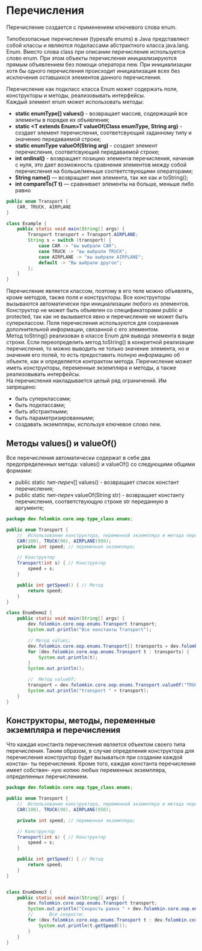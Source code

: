 # Перечисления

Перечисление создается с применением ключевого слова enum.

Типобезопасные перечисления (typesafe enums) в Java представляют собой классы и
являются подклассами абстрактного класса java.lang. Enum. Вместо слова class при
описании перечисления используется слово enum. При этом объекты перечисления
инициализируются прямым объявлением без помощи оператора new. При инициализации
хотя бы одного перечисления происходит инициализация всех без исключения
оставшихся элементов данного перечисления.

Перечисление как подкласс класса Enum может содержать поля, конструкторы и
методы, реализовывать интерфейсы.  
Каждый элемент enum может использовать методы:

- **static enumType[] values()** - возвращает массив, содержащий все элементы в
  порядке их объявления;
- **static \<T extends Enum<T>>T valueOf(Class<T> enumType, String arg)** -
  создает
  элемент перечисления, соответсвующий заданному типу и значению передаваемой
  строки;
- **static enumType valueOf(String arg)** - создает элемент перечисления,
  соответсвующий передаваемой строке;
- **int ordinal()** - возвращает позицию элемента перечисления, начиная с нуля,
  это
  дает возможность сравнения элементов между собой перечисления на больше/меньше
  соответствующими операторами;
- **String name()** — возвращает имя элемента, так же как и toString();
- **int compareTo(T t)** — сравнивает элементы на больше, меньше либо равно

```java
public enum Transport {
    CAR, TRUCK, AIRPLANE
}

class Example {
    public static void main(String[] args) {
        Transport transport = Transport.AIRPLANE;
        String s = switch (transport) {
            case CAR -> "вы выбрали CAR";
            case TRUCK -> "вы выбрали TRUCK";
            case AIRPLANE -> "вы выбрали AIRPLANE";
            default -> "Вы выбрали другое";
        };
    }
}
```

Перечисление является классом, поэтому в его теле можно объявлять, кроме
методов, также поля и конструкторы. Все конструкторы вызываются автоматически
при инициализации любого из элементов. Конструктор не может быть объявлен со
спецификаторами public и protected, так как не вызывается явно и перечисление не
может быть суперклассом. Поля перечисления используются для сохранения
дополнительной информации, связанной с его элементом.  
Метод toString() реализован в классе Enum для вывода элемента в виде строки.
Если переопределить метод toString() в конкретной реализации перечисления, то
можно выводить не только значение элемента, но и значения его полей, то есть
предоставить полную информацию об объекте, как и определяется контрактом метода.
Перечисление может иметь конструкторы, переменные экземпляра и методы, а также
реализовывать интерфейсы.  
На перечисления накладывается целый ряд ограничений. Им запрещено:

- быть суперклассами;
- быть подклассами;
- быть абстрактными;
- быть параметризированными;
- создавать экземпляры, используя ключевое слово new.

## Методы values() и valueOf()

Все перечисления автоматически содержат в себе два предопределенных метода:
values() и valueOf() со следующими общими формами:

- public static _тип-переч_[] values() - возвращает список констант
  перечисления;
- public static _тип-переч_ valueOf(String str) - возвращает константу
  перечисления, соответствующую строке str переданную в аргументе;

```java
package dev.folomkin.core.oop.type_class.enums;

public enum Transport {
    //  Использование конструктора, переменной экземпляра и метода перечисления
    CAR(100), TRUCK(90), AIRPLANE(950);
    private int speed; // переменная экземпляра;

    // Конструктор
    Transport(int s) { // Конструктор
        speed = s;
    }

    public int getSpeed() { // Метод
        return speed;
    }
}

class EnumDemo2 {
    public static void main(String[] args) {
        dev.folomkin.core.oop.enums.Transport transport;
        System.out.println("Все константы Transport");

        // Метод values;
        dev.folomkin.core.oop.enums.Transport[] transports = dev.folomkin.core.oop.enums.Transport.values();
        for (dev.folomkin.core.oop.enums.Transport t : transports) {
            System.out.println(t);
        }
        System.out.println();

        //  Метод valueOf;
        transport = dev.folomkin.core.oop.enums.Transport.valueOf("TRUCK");
        System.out.println("transport " + transport);
    }
}


```

## Конструкторы, методы, переменные экземпляра и перечисления

Что каждая константа перечисления является объектом своего типа перечисления.
Таким образом, в случае определения конструктора для перечисления конструктор
будет вызываться при создании каждой констан- ты перечисления. Кроме того,
каждая константа перечисления имеет собствен- ную копию любых переменных
экземпляра, определенных перечислением.

```java
package dev.folomkin.core.oop.type_class.enums;

public enum Transport {
    //  Использование конструктора, переменной экземпляра и метода перечисления
    CAR(100), TRUCK(90), AIRPLANE(950);

    private int speed; // переменная экземпляра;

    // Конструктор
    Transport(int s) { // Конструктор
        speed = s;
    }

    public int getSpeed() { // Метод
        return speed;
    }
}


class EnumDemo3 {
    public static void main(String[] args) {
        dev.folomkin.core.oop.enums.Transport transport;
        System.out.println("Скорость равна " + dev.folomkin.core.oop.enums.Transport.CAR.getSpeed());
        //      Все скорости:
        for (dev.folomkin.core.oop.enums.Transport t : dev.folomkin.core.oop.enums.Transport.values()) {
            System.out.println(t.getSpeed());
        }
    }
}
```

